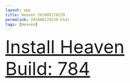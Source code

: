 ```yaml
---
layout: app
title: Heaven 201808170239
permalink: 201808170239.html
tags: [Heaven]
---
```

<div class="pure-g">
    <div class="pure-u-1-1" style="font-size: 4em">
        <a class="pure-button-primary" href="itms-services://?action=download-manifest&url=https%3A%2F%2Flitsungyisigono.github.io%2FTestScript%2Fmanifests%2F201808170239.plist"><i class="fa fa-download" aria-hidden="true"></i>Install Heaven Build: 784</a>
    </div>
</div>